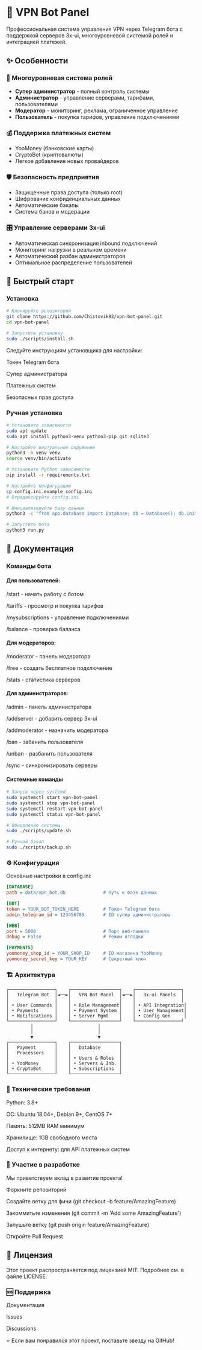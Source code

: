 # 🚀 VPN Bot Panel

Профессиональная система управления VPN через Telegram бота с поддержкой серверов 3x-ui, многоуровневой системой ролей и интеграцией платежей.

## ✨ Особенности

### 🔐 Многоуровневая система ролей
- **Супер администратор** - полный контроль системы
- **Администратор** - управление серверами, тарифами, пользователями
- **Модератор** - мониторинг, реклама, ограниченное управление
- **Пользователь** - покупка тарифов, управление подключениями

### 💰 Поддержка платежных систем
- YooMoney (банковские карты)
- CryptoBot (криптовалюты)
- Легкое добавление новых провайдеров

### 🛡️ Безопасность предприятия
- Защищенные права доступа (только root)
- Шифрование конфиденциальных данных
- Автоматические бэкапы
- Система банов и модерации

### 🎛️ Управление серверами 3x-ui
- Автоматическая синхронизация inbound подключений
- Мониторинг нагрузки в реальном времени
- Автоматический разбан администраторов
- Оптимальное распределение пользователей

## 🚀 Быстрый старт

### Установка

```bash
# Клонируйте репозиторий
git clone https://github.com/Chistovik92/vpn-bot-panel.git
cd vpn-bot-panel

# Запустите установку
sudo ./scripts/install.sh
```

Следуйте инструкциям установщика для настройки:

Токен Telegram бота

Супер администратора

Платежных систем

Безопасных прав доступа

### Ручная установка
```bash
# Установите зависимости
sudo apt update
sudo apt install python3-venv python3-pip git sqlite3

# Настройте виртуальное окружение
python3 -m venv venv
source venv/bin/activate

# Установите Python зависимости
pip install -r requirements.txt

# Настройте конфигурацию
cp config.ini.example config.ini
# Отредактируйте config.ini

# Инициализируйте базу данных
python3 -c "from app.database import Database; db = Database(); db.init_db()"

# Запустите бота
python3 run.py
```

## 📖 Документация
### Команды бота
#### Для пользователей:
/start - начать работу с ботом

/tariffs - просмотр и покупка тарифов

/mysubscriptions - управление подключениями

/balance - проверка баланса

#### Для модераторов:
/moderator - панель модератора

/free - создать бесплатное подключение

/stats - статистика серверов

#### Для администраторов:
/admin - панель администратора

/addserver - добавить сервер 3x-ui

/addmoderator - назначить модератора

/ban - забанить пользователя

/unban - разбанить пользователя

/sync - синхронизировать серверы

#### Системные команды
```bash
# Запуск через systemd
sudo systemctl start vpn-bot-panel
sudo systemctl stop vpn-bot-panel
sudo systemctl restart vpn-bot-panel
sudo systemctl status vpn-bot-panel

# Обновление системы
sudo ./scripts/update.sh

# Ручной бэкап
sudo ./scripts/backup.sh
```

### ⚙️ Конфигурация
Основные настройки в config.ini:
```ini
[DATABASE]
path = data/vpn_bot.db              # Путь к базе данных

[BOT]
token = YOUR_BOT_TOKEN_HERE         # Токен Telegram бота
admin_telegram_id = 123456789       # ID супер администратора

[WEB]
port = 5000                         # Порт веб-панели
debug = False                       # Режим отладки

[PAYMENTS]
yoomoney_shop_id = YOUR_SHOP_ID     # ID магазина YooMoney
yoomoney_secret_key = YOUR_KEY      # Секретный ключ
```

### 🏗️ Архитектура
```text
┌─────────────────┐    ┌──────────────────┐    ┌─────────────────┐
│   Telegram Bot  │◄──►│   VPN Bot Panel  │◄──►│   3x-ui Panels  │
│                 │    │                  │    │                 │
│ • User Commands │    │ • Role Management│    │ • API Integration│
│ • Payments      │    │ • Payment System │    │ • User Management│
│ • Notifications │    │ • Server Mgmt    │    │ • Config Gen     │
└─────────────────┘    └──────────────────┘    └─────────────────┘
         │                        │
         │                        │
         ▼                        ▼
┌─────────────────┐    ┌──────────────────┐
│   Payment       │    │   Database       │
│   Processors    │    │                  │
│                 │    │ • Users & Roles  │
│ • YooMoney      │    │ • Servers & Inb. │
│ • CryptoBot     │    │ • Subscriptions  │
└─────────────────┘    └──────────────────┘
```

### 🔧 Технические требования
Python: 3.8+

ОС: Ubuntu 18.04+, Debian 9+, CentOS 7+

Память: 512MB RAM минимум

Хранилище: 1GB свободного места

Доступ к интернету: для API платежных систем

### 🤝 Участие в разработке
Мы приветствуем вклад в развитие проекта!

Форкните репозиторий

Создайте ветку для фичи (git checkout -b feature/AmazingFeature)

Закоммитьте изменения (git commit -m 'Add some AmazingFeature')

Запушьте ветку (git push origin feature/AmazingFeature)

Откройте Pull Request

## 📄 Лицензия
Этот проект распространяется под лицензией MIT. Подробнее см. в файле LICENSE.

### 🆘 Поддержка
Документация

Issues

Discussions

⭐ Если вам понравился этот проект, поставьте звезду на GitHub!